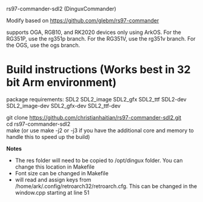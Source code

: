 rs97-commander-sdl2 (DinguxCommander)

Modify based on https://github.com/glebm/rs97-commander

supports OGA, RGB10, and RK2020 devices only using ArkOS.  For the RG351P, use the rg351p branch.  For the RG351V, use the rg351v branch.  For the OGS, use the ogs branch.

Build instructions (Works best in 32 bit Arm environment)
==================

package requirements: SDL2 SDL2_image SDL2_gfx SDL2_ttf SDL2-dev SDL2_image-dev SDL2_gfx-dev SDL2_ttf-dev

git clone https://github.com/christianhaitian/rs97-commander-sdl2.git \
cd rs97-commander-sdl2 \
make (or use make -j2 or -j3 if you have the additional core and memory to handle this to speed up the build)

**Notes** 
- The res folder will need to be copied to /opt/dingux folder.  You can change this location in Makefile
- Font size can be changed in Makefile
- will read and assign keys from /home/ark/.config/retroarch32/retroarch.cfg.  This can be changed in the window.cpp starting at line 51
